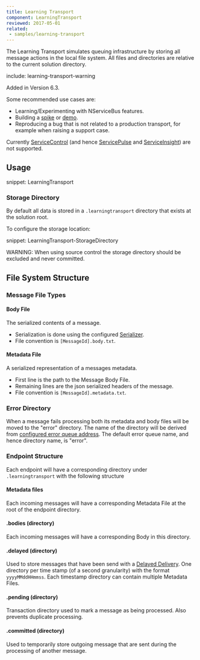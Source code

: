 ```yaml
---
title: Learning Transport
component: LearningTransport
reviewed: 2017-05-01
related:
 - samples/learning-transport
---
```


The Learning Transport simulates queuing infrastructure by storing all message actions in the local file system. All files and directories are relative to the current solution directory.

include: learning-transport-warning

Added in Version 6.3.

Some recommended use cases are:

 * Learning/Experimenting with NServiceBus features.
 * Building a [spike](https://en.wikipedia.org/wiki/Spike_(software_development)) or [demo](https://simple.wikipedia.org/wiki/Demo_(software)).
 * Reproducing a bug that is not related to a production transport, for example when raising a support case.

Currently [ServiceControl](/servicecontrol/) (and hence [ServicePulse](/servicepulse/) and [ServiceInsight](/serviceinsight/)) are not supported.


## Usage

snippet: LearningTransport


### Storage Directory

By default all data is stored in a `.learningtransport` directory that exists at the solution root.

To configure the storage location:

snippet: LearningTransport-StorageDirectory

WARNING: When using source control the storage directory should be excluded and never committed.


## File System Structure


### Message File Types


#### Body File

The serialized contents of a message.

 * Serialization is done using the configured [Serializer](/nservicebus/serialization/).
 * File convention is `[MessageId].body.txt`.


#### Metadata File

A serialized representation of a messages metadata.

 * First line is the path to the Message Body File.
 * Remaining lines are the json serialized headers of the message.
 * File convention is `[MessageId].metadata.txt`.


### Error Directory

When a message fails processing both its metadata and body files will be moved to the "error" directory. The name of the directory will be derived from [configured error queue address](/nservicebus/recoverability/configure-error-handling.md#configure-the-error-queue-address). The default error queue name, and hence directory name, is "error".


### Endpoint Structure

Each endpoint will have a corresponding directory under `.learningtransport` with the following structure


#### Metadata files

Each incoming messages will have a corresponding Metadata File at the root of the endpoint directory.


#### .bodies (directory)

Each incoming messages will have a corresponding Body in this directory.


#### .delayed (directory)

Used to store messages that have been send with a [Delayed Delivery](/nservicebus/messaging/delayed-delivery.md). One directory per time stamp (of a second granularity) with the format `yyyyMMddHHmmss`. Each timestamp directory can contain multiple Metadata Files.


#### .pending (directory)

Transaction directory used to mark a message as being processed. Also prevents duplicate processing.


#### .committed (directory)

Used to temporarily store outgoing message that are sent during the processing of another message.
